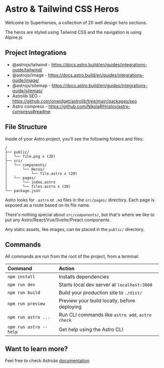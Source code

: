 # Astro & Tailwind CSS Heros
Welcome to Superheroes, a collection of 20 well design hero sections.

The heros are styled using Tailwind CSS and the navigation is using Alpine.js

## Project Integrations
- @astrojs/tailwind - https://docs.astro.build/en/guides/integrations-guide/tailwind/
- @astrojs/image - https://docs.astro.build/en/guides/integrations-guide/image/
- @astrojs/sitemap - https://docs.astro.build/en/guides/integrations-guide/sitemap/
- Astrolib SEO - https://github.com/onwidget/astrolib/tree/main/packages/seo
- Astro compress - https://github.com/NikolaRHristov/astro-compress#readme
## File Structure

Inside of your Astro project, you'll see the following folders and files:

```
/
├── public/
│   └── file.png x (20)
├── src/
│   └── components/
│       └── Heros/
│           └── file.astro x (20)
│   └── pages/
│       └── index.astro
│       └── files.astro x (20)
└── package.json
```

Astro looks for `.astro` or `.md` files in the `src/pages/` directory. Each page is exposed as a route based on its file name.

There's nothing special about `src/components/`, but that's where we like to put any Astro/React/Vue/Svelte/Preact components.

Any static assets, like images, can be placed in the `public/` directory.

## Commands

All commands are run from the root of the project, from a terminal:

| Command                | Action                                           |
| :--------------------- | :----------------------------------------------- |
| `npm install`          | Installs dependencies                            |
| `npm run dev`          | Starts local dev server at `localhost:3000`      |
| `npm run build`        | Build your production site to `./dist/`          |
| `npm run preview`      | Preview your build locally, before deploying     |
| `npm run astro ...`    | Run CLI commands like `astro add`, `astro check` |
| `npm run astro --help` | Get help using the Astro CLI                     |

## Want to learn more?

Feel free to check Astroäs [documentation](https://docs.astro.build)
